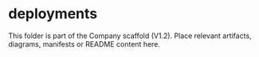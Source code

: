 # deployments
This folder is part of the Company scaffold (V1.2).
Place relevant artifacts, diagrams, manifests or README content here.
